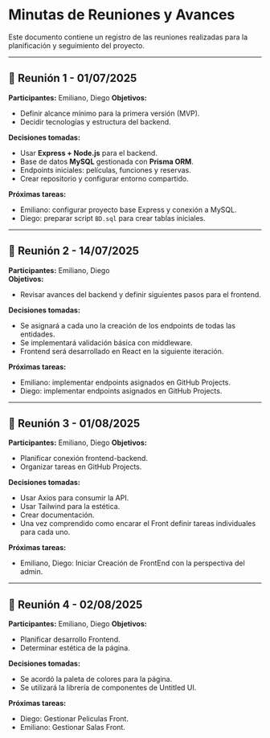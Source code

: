 # Minutas de Reuniones y Avances

Este documento contiene un registro de las reuniones realizadas para la planificación y seguimiento del proyecto.

---

## 📅 Reunión 1 - 01/07/2025

**Participantes:** Emiliano, Diego
**Objetivos:**

- Definir alcance mínimo para la primera versión (MVP).
- Decidir tecnologías y estructura del backend.

**Decisiones tomadas:**

- Usar **Express + Node.js** para el backend.
- Base de datos **MySQL** gestionada con **Prisma ORM**.
- Endpoints iniciales: películas, funciones y reservas.
- Crear repositorio y configurar entorno compartido.

**Próximas tareas:**

- Emiliano: configurar proyecto base Express y conexión a MySQL.
- Diego: preparar script `BD.sql` para crear tablas iniciales.

---

## 📅 Reunión 2 - 14/07/2025

**Participantes:** Emiliano, Diego  
**Objetivos:**

- Revisar avances del backend y definir siguientes pasos para el frontend.

**Decisiones tomadas:**

- Se asignará a cada uno la creación de los endpoints de todas las entidades.
- Se implementará validación básica con middleware.
- Frontend será desarrollado en React en la siguiente iteración.

**Próximas tareas:**

- Emiliano: implementar endpoints asignados en GitHub Projects.
- Diego: implementar endpoints asignados en GitHub Projects.

---

## 📅 Reunión 3 - 01/08/2025

**Participantes:** Emiliano, Diego
**Objetivos:**

- Planificar conexión frontend-backend.
- Organizar tareas en GitHub Projects.

**Decisiones tomadas:**

- Usar Axios para consumir la API.
- Usar Tailwind para la estética.
- Crear documentación.
- Una vez comprendido como encarar el Front definir tareas individuales para cada uno.

**Próximas tareas:**

- Emiliano, Diego: Iniciar Creación de FrontEnd con la perspectiva del admin.

---

## 📅 Reunión 4 - 02/08/2025

**Participantes:** Emiliano, Diego
**Objetivos:**

- Planificar desarrollo Frontend.
- Determinar estética de la página.

**Decisiones tomadas:**

- Se acordó la paleta de colores para la página.
- Se utilizará la librería de componentes de Untitled UI.

**Próximas tareas:**

- Diego: Gestionar Peliculas Front.
- Emiliano: Gestionar Salas Front.

